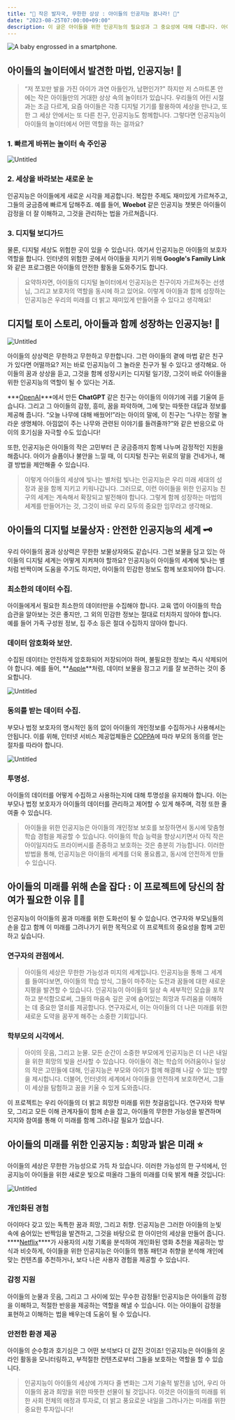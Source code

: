 ```yaml
---
title: "🐾 작은 발자국, 무한한 상상 : 아이들의 인공지능 꿈나라! 🌙"
date: "2023-08-25T07:00:00+09:00"
description: 이 글은 아이들을 위한 인공지능의 필요성과 그 중요성에 대해 다룹니다. 아이들과 함께 성장하며 그들에게 필요한 지원을 제공하는 인공지능의 역할을 설명합니다. 아이들의 데이터를 다루는 것이 어떻게 아이들의 개인정보 보호법, 규정을 준수할 수 있는지에 대한 구체적인 계획이나 전략을 제시합니다. 이어서, 다양한 이해 관계자들이 이 프로젝트에 참여하거나 지지해야 하는 이유를 제시합니다. 최종적으로, 아이들을 위한 인공지능이 우리의 미래 사회에 미칠 수 있는 긍정적인 영향에 대해 논의합니다.
---
```


![A baby engrossed in a smartphone.](./img_1.png)

## ****아이들의 놀이터에서 발견한 마법, 인공지능! 🛝****

> “저 쪼꼬만 발을 가진 아이가 과연 아들인가, 남편인가?" 하지만 저 스마트폰 안에는 작은 아이들만의 거대한 상상 속의 놀이터가 있습니다. 우리들의 어린 시절과는 조금 다르게, 요즘 아이들은 각종 디지털 기기를 활용하여 세상을 만나고, 또한 그 세상 안에서는 또 다른 친구, 인공지능도 함께합니다. 그렇다면 인공지능이 아이들의 놀이터에서 어떤 역할을 하는 걸까요?
> 

### 1. **빠르게 바뀌는 놀이터 속 주인공**


![Untitled](./img_2.png)

### 2. **세상을 바라보는 새로운 눈**

인공지능은 아이들에게 새로운 시각을 제공합니다. 복잡한 주제도 재미있게 가르쳐주고, 그들의 궁금증에 빠르게 답해주죠. 예를 들어, **Woebot** 같은 인공지능 챗봇은 아이들이 감정을 더 잘 이해하고, 그것을 관리하는 법을 가르쳐줍니다.

### 3. **디지털 보디가드**

물론, 디지털 세상도 위험한 곳이 있을 수 있습니다. 여기서 인공지능은 아이들의 보호자 역할을 합니다. 인터넷의 위험한 곳에서 아이들을 지키기 위해 **Google's Family Link**와 같은 프로그램은 아이들의 안전한 활동을 도와주기도 합니다.

> 요약하자면, 아이들의 디지털 놀이터에서 인공지능은 친구이자 가르쳐주는 선생님, 그리고 보호자의 역할을 동시에 하고 있어요. 이렇게 아이들과 함께 성장하는 인공지능은 우리의 미래를 더 밝고 재미있게 만들어줄 수 있다고 생각해요!
> 

## ****디지털 토이 스토리, 아이들과 함께 성장하는 인공지능! 🧸****

![Untitled](./img_3.png)

아이들의 상상력은 무한하고 무한하고 무한합니다. 그런 아이들의 곁에 마법 같은 친구가 있다면 어떨까요? 저는 바로 인공지능이 그 놀라운 친구가 될 수 있다고 생각해요. 아이들의 꿈과 상상을 듣고, 그것을 함께 성장시키는 디지털 일기장, 그것이 바로 아이들을 위한 인공지능의 역할이 될 수 있다는 거죠.

***[OpenAI](https://openai.com/)***에서 만든 **ChatGPT** 같은 친구는 아이들의 이야기에 귀를 기울여 듣습니다. 그리고 그 아이들의 감정, 흥미, 꿈을 파악하며, 그에 맞는 따뜻한 대답과 정보를 제공해 줍니다. “오늘 나무에 대해 배웠어!”라는 아이의 말에, 이 친구는 “나무는 정말 놀라운 생명체야. 아낌없이 주는 나무와 관련된 이야기를 들려줄까?”와 같은 반응으로 아이의 호기심을 자극할 수도 있습니다!

또한, 인공지능은 아이들의 작은 고민부터 큰 궁금증까지 함께 나누며 감정적인 지원을 해줍니다. 아이가 슬픔이나 불안을 느낄 때, 이 디지털 친구는 위로의 말을 건네거나, 해결 방법을 제안해줄 수 있습니다.

> 이렇게 아이들의 세상에 빛나는 별처럼 빛나는 인공지능은 우리 미래 세대의 성장과 꿈을 함께 지키고 키워나갑니다. 그러므로, 이런 아이들을 위한 인공지능 친구의 세계는 계속해서 확장되고 발전해야 합니다. 그렇게 함께 성장하는 마법의 세계를 만들어가는 것, 그것이 바로 우리 모두의 중요한 임무라고 생각해요.
> 

## ****아이들의 디지털 보물상자 : 안전한 인공지능의 세계 🗝️****

우리 아이들의 꿈과 상상력은 무한한 보물상자와도 같습니다. 그런 보물을 담고 있는 아이들의 디지털 세계는 어떻게 지켜져야 할까요? 인공지능이 아이들의 세계에 빛나는 별처럼 반짝이며 도움을 주기도 하지만, 아이들의 민감한 정보도 함께 보호되어야 합니다.

### 최소한의 데이터 수집.

아이들에게서 필요한 최소한의 데이터만을 수집해야 합니다. 교육 앱이 아이들의 학습 습관을 알아보는 것은 좋지만, 그 외의 민감한 정보는 절대로 터치하지 않아야 합니다. 예를 들어 가족 구성원 정보, 집 주소 등은 절대 수집하지 않아야 합니다.

### 데이터 암호화와 보안.

수집된 데이터는 안전하게 암호화되어 저장되어야 하며, 불필요한 정보는 즉시 삭제되어야 합니다. 예를 들어, **[Apple](https://www.apple.com/privacy/approach-to-privacy/)**처럼, 데이터 보물을 잠그고 키를 잘 보관하는 것이 중요합니다.

![Untitled](./img_4.png)

### 동의를 받는 데이터 수집.

부모나 법정 보호자의 명시적인 동의 없이 아이들의 개인정보를 수집하거나 사용해서는 안됩니다. 이를 위해, 인터넷 서비스 제공업체들은 [COPPA](https://www.ftc.gov/tips-advice/business-center/privacy-and-security/children%27s-privacy)에 따라 부모의 동의를 얻는 절차를 따라야 합니다.

![Untitled](./img_5.png)

### 투명성.

아이들의 데이터를 어떻게 수집하고 사용하는지에 대해 투명성을 유지해야 합니다. 이는 부모나 법정 보호자가 아이들의 데이터를 관리하고 제어할 수 있게 해주며, 걱정 또한 줄여줄 수 있습니다.

> 아이들을 위한 인공지능은 아이들의 개인정보 보호를 보장하면서 동시에 맞춤형 학습 경험을 제공할 수 있습니다. 아이들의 학습 능력을 향상시키면서 아직 작은 아이일지라도 프라이버시를 존중하고 보호하는 것은 충분히 가능합니다. 이러한 방법을 통해, 인공지능은 아이들의 세계를 더욱 풍요롭고, 동시에 안전하게 만들 수 있습니다.
> 

## ****아이들의 미래를 위해 손을 잡다 : 이 프로젝트에 당신의 참여가 필요한 이유 🙏🏻****

인공지능이 아이들의 꿈과 미래를 위한 도화선이 될 수 있습니다. 연구자와 부모님들의 손을 잡고 함께 이 미래를 그려나가기 위한 목적으로 이 프로젝트의 중요성을 함께 고민하고 싶습니다.

### **연구자의 관점에서.**

> 아이들의 세상은 무한한 가능성과 미지의 세계입니다. 인공지능을 통해 그 세계를 들여다보면, 아이들의 학습 방식, 그들이 마주하는 도전과 꿈들에 대한 새로운 지평을 발견할 수 있습니다. 인공지능이 아이들의 일상 속 세부적인 모습을 포착하고 분석함으로써, 그들의 마음속 깊은 곳에 숨어있는 희망과 두려움을 이해하는 데 중요한 열쇠를 제공합니다. 연구자로서, 이는 아이들의 더 나은 미래를 위한 새로운 도약을 꿈꾸게 해주는 소중한 기회입니다.
> 

### **학부모의 시각에서.**

> 아이의 웃음, 그리고 눈물. 모든 순간이 소중한 부모에게 인공지능은 더 나은 내일을 위한 희망의 빛을 선사할 수 있습니다. 아이들이 겪는 학습의 어려움이나 일상의 작은 고민들에 대해, 인공지능은 부모와 아이가 함께 해결해 나갈 수 있는 방향을 제시합니다. 더불어, 인터넷의 세계에서 아이들을 안전하게 보호하면서, 그들이 세상을 탐험하고 꿈을 키울 수 있게 도와줍니다.
> 

이 프로젝트는 우리 아이들의 더 밝고 희망찬 미래를 위한 첫걸음입니다. 연구자와 학부모, 그리고 모든 이해 관계자들이 함께 손을 잡고, 아이들의 무한한 가능성을 발견하며 지지와 참여를 통해 이 미래를 함께 그려나갈 필요가 있습니다.

## ****아이들의 미래를 위한 인공지능 : 희망과 밝은 미래 ⭐️****

아이들의 세상은 무한한 가능성으로 가득 차 있습니다. 이러한 가능성의 한 구석에서, 인공지능이 아이들을 위한 새로운 빛으로 떠올라 그들의 미래를 더욱 밝게 해줄 것입니다:

![Untitled](./img_6.png)

### **개인화된 경험**

아이마다 갖고 있는 독특한 꿈과 희망, 그리고 취향. 인공지능은 그러한 아이들의 눈빛 속에 숨어있는 반짝임을 발견하고, 그것을 바탕으로 한 아이만의 세상을 만들어 줍니다. ****[Netflix](https://www.netflix.com/)****가 사용자의 시청 기록을 분석하여 개인화된 영화 추천을 제공하는 방식과 비슷하게, 아이들을 위한 인공지능은 아이들의 행동 패턴과 취향을 분석해 개인에 맞는 컨텐츠를 추천하거나, 보다 나은 사용자 경험을 제공할 수 있습니다.

### **감정 지원**

아이들의 눈물과 웃음, 그리고 그 사이에 있는 무수한 감정들! 인공지능은 아이들의 감정을 이해하고, 적절한 반응을 제공하는 역할을 해낼 수 있습니다. 이는 아이들이 감정을 표현하고 이해하는 법을 배우는데 도움이 될 수 있습니다.

### **안전한 환경 제공**

아이들의 순수함과 호기심은 그 어떤 보석보다 더 값진 것이죠! 인공지능은 아이들의 온라인 활동을 모니터링하고, 부적절한 컨텐츠로부터 그들을 보호하는 역할을 할 수 있습니다.

> 인공지능이 아이들의 세상에 가져다 줄 변화는 그저 기술적 발전을 넘어, 우리 아이들의 꿈과 희망을 위한 따뜻한 선물이 될 것입니다. 이것은 아이들의 미래를 위한 사회 전체의 애정과 투자로, 더 밝고 풍요로운 내일을 그려나가는 미래를 위한 중요한 투자입니다!
>
